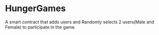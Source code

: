 # HungerGames
A smart contract that adds users and Randomly selects 2 users(Male and Female) to participate in the game.
